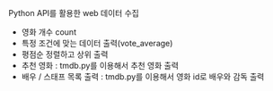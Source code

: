 Python API를 활용한 web 데이터 수집

- 영화 개수 count
- 특정 조건에 맞는 데이터 출력(vote_average)
- 평점순 정렬하고 상위 출력 
- 추천 영화 : tmdb.py를 이용해서 추천 영화 출력
- 배우 / 스태프 목록 출력 : tmdb.py를 이용해서 영화 id로 배우와 감독 출력

